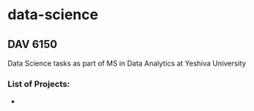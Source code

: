 # data-science

## DAV 6150
Data Science tasks as part of MS in Data Analytics at Yeshiva University

### List of Projects:
- 
